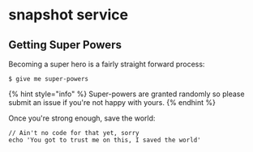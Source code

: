 # snapshot service

## Getting Super Powers

Becoming a super hero is a fairly straight  forward process:

```
$ give me super-powers 
```

{% hint style="info" %}
 Super-powers are granted  randomly so please submit an issue if you're not happy with yours.
{% endhint %}

Once you're strong enough, save the world: 

```
// Ain't no code for that yet, sorry 
echo 'You got to trust me on this, I saved the world'
```



